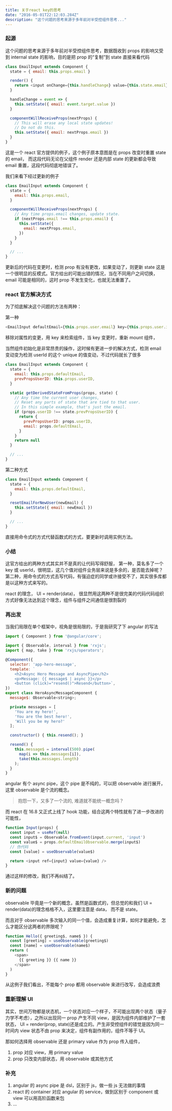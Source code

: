 ```yaml
---
title: 关于react key的思考
date: "2016-05-01T22:12:03.284Z"
description: "这个问题的思考来源于多年前对半受控组件思考..."
---
```


### 起源

这个问题的思考来源于多年前对半受控组件思考，数据既收到 props 的影响又受到 internal state 的影响，目的是把 prop 的“复制”到 state
直接来看代码

```javascript
class EmailInput extends Component {
  state = { email: this.props.email }

  render() {
    return <input onChange={this.handleChange} value={this.state.email} />
  }

  handleChange = event => {
    this.setState({ email: event.target.value })
  }

  componentWillReceiveProps(nextProps) {
    // This will erase any local state updates!
    // Do not do this.
    this.setState({ email: nextProps.email })
  }
}
```

这是一个 react 官方提供的例子，这个例子原本意图是在 props 改变时重置 state 的 email， 而这段代码无论在父组件 render 还是内部 state 的更新都会导致 email 重置，这段代码彻底地错误了。

我们来看下经过更新的例子

```javascript
class EmailInput extends Component {
  state = {
    email: this.props.email,
  }

  componentWillReceiveProps(nextProps) {
    // Any time props.email changes, update state.
    if (nextProps.email !== this.props.email) {
      this.setState({
        email: nextProps.email,
      })
    }
  }

  // ...
}
```

更新后的代码在变更时，检测 prop 有没有更改，如果变动了，则更新 state
这是一个很明显的反模式。官方给出的可能出错的情况，当在不同用户之间切换，email 可能是相同的，这时 prop 不发生变化，也就无法重置了。

### react 官方解决方式

为了彻底解决这个问题的方法有两种：

第一种

```javascript
<EmailInput defaultEmail={this.props.user.email} key={this.props.user.id} />
```

移除对属性的变更，用 key 来检索组件，当 key 变更时，重新 mount 组件，

当然组件初始化是非常昂贵的操作，这时候有更进一步的解决方式，检测 email 变动变为检测 userId 的这个 unique 的值变动，不过代码就长了很多

```javascript
class EmailInput extends Component {
  state = {
    email: this.props.defaultEmail,
    prevPropsUserID: this.props.userID,
  }

  static getDerivedStateFromProps(props, state) {
    // Any time the current user changes,
    // Reset any parts of state that are tied to that user.
    // In this simple example, that's just the email.
    if (props.userID !== state.prevPropsUserID) {
      return {
        prevPropsUserID: props.userID,
        email: props.defaultEmail,
      }
    }
    return null
  }

  // ...
}
```

第二种方式

```javascript
class EmailInput extends Component {
  state = {
    email: this.props.defaultEmail,
  }

  resetEmailForNewUser(newEmail) {
    this.setState({ email: newEmail })
  }

  // ...
}
```

直接用命令式的方式代替函数式的方式，要更新时调用实例方法。

### 小结

这官方给出的两种方式其实并不是真的让代码写得舒服，
第一种，莫名多了一个 key 或 userId，很明显，这几个值对组件业务层来说是多余的，是否能去掉呢？
第二种，用命令式的方式去写代码，有强迫症的同学或许接受不了，其实很多库都是以这种方式来写的。

react 的理念， UI = render(data)， 很显然用这两种不是很完美的代码代码组织方式好像无法达到这个理念，组件与组件之间通信是很割裂的

### 再出发

当我们局限在单个框架中，视角是很局限的，于是我研究了下 angular 的写法

```javascript
import { Component } from '@angular/core';

import { Observable, interval } from 'rxjs';
import { map, take } from 'rxjs/operators';

@Component({
  selector: 'app-hero-message',
  template: `
    <h2>Async Hero Message and AsyncPipe</h2>
    <p>Message: {{ message$ | async }}</p>
    <button (click)="resend()">Resend</button>`,
})
export class HeroAsyncMessageComponent {
  message$: Observable<string>;

  private messages = [
    'You are my hero!',
    'You are the best hero!',
    'Will you be my hero?'
  ];

  constructor() { this.resend(); }

  resend() {
    this.message$ = interval(500).pipe(
      map(i => this.messages[i]),
      take(this.messages.length)
    );
  }
}
```

angular 有个 async pipe，这个 pipe 是不纯的，可以把 observable 进行展开，这里 observable 是个流的概念。

> 抱怨一下，又多了一个流的, 难道就不能统一概念吗？

而 react 在 16.8 又正式上线了 hook 功能，结合这两个特性就有了进一步改进的可能性，

```javascript
function Input(props) {
  const input = useRef(null)
  const input$ = Observable.fromEvent(input.current, 'input')
  const value$ = props.defaultEmailObservable.merge(input$)
  // 伪代码
  const [value] = useObservable(value$)

  return <input ref={input} value={value} />
}
```

通过这样的修改，我们不再纠结了。

### 新的问题

observable 毕竟是一个新的概念，虽然是函数式的，但总觉的和我们 UI = render(data)的理念格格不入，这里要注意是 data， 而不是 state。

而且对于 observable 多次输入的同一个值，会造成重复计算，如何才能避免，怎么才能区分这两者的界限呢？

```javascript
function Hello({ greeting$, name$ }) {
  const [greeting] = useObservable(greeting$)
  const [name] = useObservable(name$)
  return (
    <span>
      {{ greeting }} {{ name }}
    </span>
  )
}
```

从这例子我们看出，不能每个 prop 都用 observable 来进行改写，会造成浪费

### 重新理解 UI

其实，世间万物都是状态机，一个状态对应一个样子，不可能出现两个状态（量子力学不考虑），之所以出现同一 prop 产生不同 view，是因为组件内部维护了一套状态，
UI = render(prop, state)还是成立的。产生非受控组件的错觉是因为同一时间内 view 状态不由 prop 来决定，组件有副作用的，组件不等于 UI。

那如何选择用 observable 还是 primary value 作为 prop 传入组件，

1. prop 对应 view，用 primary value
2. prop 只改变内部状态，用 observable 或其他方式

### 补充

1. angular 的 async pipe 是 dsl，区别于 js，做一些 js 无法做的事情
2. react 的 container 对应 angular 的 service，做到区别于 component 或 view 可以用高阶函数来包
3. ...
